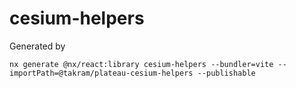 # cesium-helpers

Generated by

```
nx generate @nx/react:library cesium-helpers --bundler=vite --importPath=@takram/plateau-cesium-helpers --publishable
```
